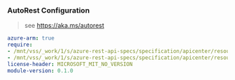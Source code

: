 ### AutoRest Configuration

> see https://aka.ms/autorest

``` yaml
azure-arm: true
require:
- /mnt/vss/_work/1/s/azure-rest-api-specs/specification/apicenter/resource-manager/readme.md
- /mnt/vss/_work/1/s/azure-rest-api-specs/specification/apicenter/resource-manager/readme.go.md
license-header: MICROSOFT_MIT_NO_VERSION
module-version: 0.1.0

```